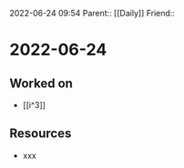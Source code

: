 2022-06-24 09:54
Parent:: [[Daily]] 
Friend:: 

# 2022-06-24

## Worked on

- [[i^3]]

## Resources

- xxx
